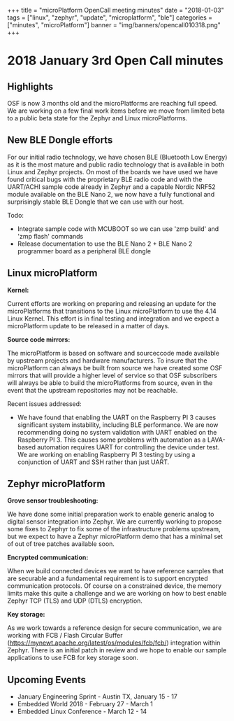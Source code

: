 +++
title = "microPlatform OpenCall meeting minutes"
date = "2018-01-03"
tags = ["linux", "zephyr", "update", "microplatform", "ble"]
categories = ["minutes", "microPlatform"]
banner = "img/banners/opencall010318.png"
+++

# 2018 January 3rd Open Call minutes

## Highlights

OSF is now 3 months old and the microPlatforms are reaching full speed.  We are working on a few final work items before we move from limited beta to a public beta state for the Zephyr and Linux microPlatforms.

## New BLE Dongle efforts

For our initial radio technology, we have chosen BLE (Bluetooth Low Energy) as it is the most mature and public radio technology that is available in both Linux and Zephyr projects.  On most of the boards we have used we have found critical bugs with the proprietary BLE radio code and with the UART/ACHI sample code already in Zephyr and a capable Nordic NRF52 module available on the BLE Nano 2, we now have a fully functional and surprisingly stable BLE Dongle that we can use with our host.

Todo:
* Integrate sample code with MCUBOOT so we can use 'zmp build' and 'zmp flash' commands
* Release documentation to use the BLE Nano 2 + BLE Nano 2 programmer board as a peripheral BLE dongle

## Linux microPlatform

__Kernel:__

Current efforts are working on preparing and releasing an update for the microPlatforms that transitions to the Linux microPlatform to use the 4.14 Linux Kernel.  This effort is in final testing and integration and we expect a microPlatform update to be released in a matter of days.

__Source code mirrors:__

The microPlatform is based on software and sourceccode made available by upstream projects and hardware manufacturers.  To insure that the microPlatform can always be built from source we have created some OSF mirrors that will provide a higher level of service so that OSF subscribers will always be able to build the microPlatforms from source, even in the event that the upstream repositories may not be reachable.

Recent issues addressed:

* We have found that enabling the UART on the Raspberry PI 3 causes significant system instability, including BLE performance.  We are now recommending doing no system validation with UART enabled on the Raspberry PI 3.  This causes some problems with automation as a LAVA-based automation requires UART for controlling the device under test.  We are working on enabling Raspberry PI 3 testing by using a conjunction of UART and SSH rather than just UART.

## Zephyr microPlatform

__Grove sensor troubleshooting:__

We have done some initial preparation work to enable generic analog to digital sensor integration into Zephyr.  We are currently working to propose some fixes to Zephyr to fix some of the infrastructure problems upstream, but we expect to have a Zephyr microPlatform demo that has a minimal set of out of tree patches available soon.

__Encrypted communication:__

When we build connected devices we want to have reference samples that are securable and a fundamental requirement is to support encrypted communication protocols.  Of course on a constrained device, the memory limits make this quite a challenge and we are working on how to best enable Zephyr TCP (TLS) and UDP (DTLS) encryption.

__Key storage:__

As we work towards a reference design for secure communication,  we are working with FCB / Flash Circular Buffer (https://mynewt.apache.org/latest/os/modules/fcb/fcb/) integration within Zephyr.  There is an initial patch in review and we hope to enable our sample applications to use FCB for key storage soon.

## Upcoming Events

* January Engineering Sprint - Austin TX, January 15 - 17
* Embedded World 2018 - February 27 - March 1
* Embedded Linux Conference - March 12 - 14
